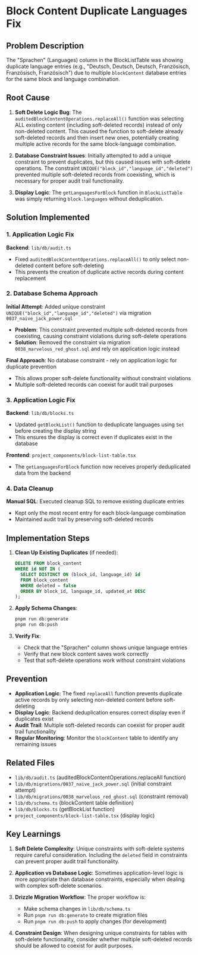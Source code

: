 # Block Content Duplicate Languages Fix

## Problem Description

The "Sprachen" (Languages) column in the BlockListTable was showing duplicate language entries (e.g., "Deutsch, Deutsch, Deutsch, Französisch, Französisch, Französisch") due to multiple `blockContent` database entries for the same block and language combination.

## Root Cause

1. **Soft Delete Logic Bug**: The `auditedBlockContentOperations.replaceAll()` function was selecting ALL existing content (including soft-deleted records) instead of only non-deleted content. This caused the function to soft-delete already soft-deleted records and then insert new ones, potentially creating multiple active records for the same block-language combination.

2. **Database Constraint Issues**: Initially attempted to add a unique constraint to prevent duplicates, but this caused issues with soft-delete operations. The constraint `UNIQUE("block_id","language_id","deleted")` prevented multiple soft-deleted records from coexisting, which is necessary for proper audit trail functionality.

3. **Display Logic**: The `getLanguagesForBlock` function in `BlockListTable` was simply returning `block.languages` without deduplication.

## Solution Implemented

### 1. Application Logic Fix

**Backend**: `lib/db/audit.ts`
- Fixed `auditedBlockContentOperations.replaceAll()` to only select non-deleted content before soft-deleting
- This prevents the creation of duplicate active records during content replacement

### 2. Database Schema Approach

**Initial Attempt**: Added unique constraint `UNIQUE("block_id","language_id","deleted")` via migration `0037_naive_jack_power.sql`
- **Problem**: This constraint prevented multiple soft-deleted records from coexisting, causing constraint violations during soft-delete operations
- **Solution**: Removed the constraint via migration `0038_marvelous_red_ghost.sql` and rely on application logic instead

**Final Approach**: No database constraint - rely on application logic for duplicate prevention
- This allows proper soft-delete functionality without constraint violations
- Multiple soft-deleted records can coexist for audit trail purposes

### 3. Application Logic Fix

**Backend**: `lib/db/blocks.ts`
- Updated `getBlockList()` function to deduplicate languages using `Set` before creating the display string
- This ensures the display is correct even if duplicates exist in the database

**Frontend**: `project_components/block-list-table.tsx`
- The `getLanguagesForBlock` function now receives properly deduplicated data from the backend

### 4. Data Cleanup

**Manual SQL**: Executed cleanup SQL to remove existing duplicate entries
- Kept only the most recent entry for each block-language combination
- Maintained audit trail by preserving soft-deleted records

## Implementation Steps

1. **Clean Up Existing Duplicates** (if needed):
   ```sql
   DELETE FROM block_content 
   WHERE id NOT IN (
     SELECT DISTINCT ON (block_id, language_id) id 
     FROM block_content 
     WHERE deleted = false 
     ORDER BY block_id, language_id, updated_at DESC
   );
   ```

2. **Apply Schema Changes**:
   ```bash
   pnpm run db:generate
   pnpm run db:push
   ```

3. **Verify Fix**:
   - Check that the "Sprachen" column shows unique language entries
   - Verify that new block content saves work correctly
   - Test that soft-delete operations work without constraint violations

## Prevention

- **Application Logic**: The fixed `replaceAll` function prevents duplicate active records by only selecting non-deleted content before soft-deleting
- **Display Logic**: Backend deduplication ensures correct display even if duplicates exist
- **Audit Trail**: Multiple soft-deleted records can coexist for proper audit trail functionality
- **Regular Monitoring**: Monitor the `blockContent` table to identify any remaining issues

## Related Files

- `lib/db/audit.ts` (auditedBlockContentOperations.replaceAll function)
- `lib/db/migrations/0037_naive_jack_power.sql` (initial constraint attempt)
- `lib/db/migrations/0038_marvelous_red_ghost.sql` (constraint removal)
- `lib/db/schema.ts` (blockContent table definition)
- `lib/db/blocks.ts` (getBlockList function)
- `project_components/block-list-table.tsx` (display logic)

## Key Learnings

1. **Soft Delete Complexity**: Unique constraints with soft-delete systems require careful consideration. Including the `deleted` field in constraints can prevent proper audit trail functionality.

2. **Application vs Database Logic**: Sometimes application-level logic is more appropriate than database constraints, especially when dealing with complex soft-delete scenarios.

3. **Drizzle Migration Workflow**: The proper workflow is:
   - Make schema changes in `lib/db/schema.ts`
   - Run `pnpm run db:generate` to create migration files
   - Run `pnpm run db:push` to apply changes (for development)

4. **Constraint Design**: When designing unique constraints for tables with soft-delete functionality, consider whether multiple soft-deleted records should be allowed to coexist for audit purposes.
